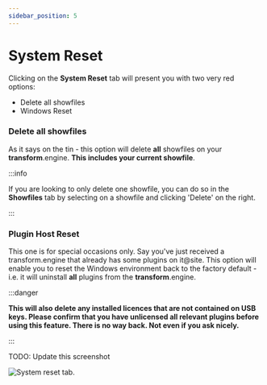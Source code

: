 ```yaml
---
sidebar_position: 5
---
```


# System Reset

Clicking on the **System Reset** tab will present you with two very red options:

- Delete all showfiles
- Windows Reset

### Delete all showfiles

As it says on the tin - this option will delete **all** showfiles on your **transform**.engine. **This includes your current showfile**.

:::info

If you are looking to only delete one showfile, you can do so in the **Showfiles** tab by selecting on a showfile and clicking 'Delete' on the right.

:::

### Plugin Host Reset

This one is for special occasions only. Say you've just received a transform.engine that already has some plugins on it@site. This option will enable you to reset the Windows environment back to the factory default - i.e. it will uninstall **all** plugins from the **transform**.engine.

:::danger

**This will also delete any installed licences that are not contained on USB keys. Please confirm that you have unlicensed all relevant plugins before using this feature. There is no way back. Not even if you ask nicely.**

:::

TODO: Update this screenshot

![System reset tab.](@site/static/img/transformclient/system-reset.png)
